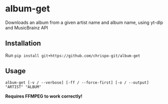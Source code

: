 # album-get
Downloads an album from a given artist name and album name, using yt-dlp and MusicBrainz API

## Installation
Run `pip install git+https://github.com/chrispo-git/album-get`

## Usage
`album-get [-v / --verbose] [-ff / --force-first] [-o / --output] "ARTIST" "ALBUM"`

**Requires FFMPEG to work correctly!**
